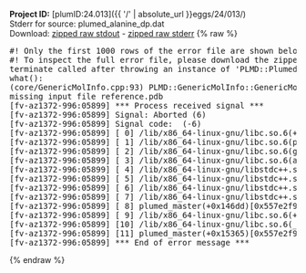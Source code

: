 **Project ID:** [plumID:24.013]({{ '/' | absolute_url }}eggs/24/013/)  
Stderr for source:  plumed_alanine_dp.dat   
Download: [zipped raw stdout](plumed_alanine_dp.dat.plumed_master.stdout.txt.zip) - [zipped raw stderr](plumed_alanine_dp.dat.plumed_master.stderr.txt.zip) 
{% raw %}
<pre>
#! Only the first 1000 rows of the error file are shown below
#! To inspect the full error file, please download the zipped raw stderr file above
terminate called after throwing an instance of 'PLMD::Plumed::ExceptionError'
what():
(core/GenericMolInfo.cpp:93) PLMD::GenericMolInfo::GenericMolInfo(const PLMD::ActionOptions&)
missing input file reference.pdb
[fv-az1372-996:05899] *** Process received signal ***
[fv-az1372-996:05899] Signal: Aborted (6)
[fv-az1372-996:05899] Signal code:  (-6)
[fv-az1372-996:05899] [ 0] /lib/x86_64-linux-gnu/libc.so.6(+0x45330)[0x7f2004045330]
[fv-az1372-996:05899] [ 1] /lib/x86_64-linux-gnu/libc.so.6(pthread_kill+0x11c)[0x7f200409eb2c]
[fv-az1372-996:05899] [ 2] /lib/x86_64-linux-gnu/libc.so.6(gsignal+0x1e)[0x7f200404527e]
[fv-az1372-996:05899] [ 3] /lib/x86_64-linux-gnu/libc.so.6(abort+0xdf)[0x7f20040288ff]
[fv-az1372-996:05899] [ 4] /lib/x86_64-linux-gnu/libstdc++.so.6(+0xa5ff5)[0x7f20044a5ff5]
[fv-az1372-996:05899] [ 5] /lib/x86_64-linux-gnu/libstdc++.so.6(+0xbb0da)[0x7f20044bb0da]
[fv-az1372-996:05899] [ 6] /lib/x86_64-linux-gnu/libstdc++.so.6(_ZSt10unexpectedv+0x0)[0x7f20044a5a55]
[fv-az1372-996:05899] [ 7] /lib/x86_64-linux-gnu/libstdc++.so.6(+0xa5a6f)[0x7f20044a5a6f]
[fv-az1372-996:05899] [ 8] plumed_master(+0x146dd)[0x557e2f9436dd]
[fv-az1372-996:05899] [ 9] /lib/x86_64-linux-gnu/libc.so.6(+0x2a1ca)[0x7f200402a1ca]
[fv-az1372-996:05899] [10] /lib/x86_64-linux-gnu/libc.so.6(__libc_start_main+0x8b)[0x7f200402a28b]
[fv-az1372-996:05899] [11] plumed_master(+0x15365)[0x557e2f944365]
[fv-az1372-996:05899] *** End of error message ***
</pre>
{% endraw %}
